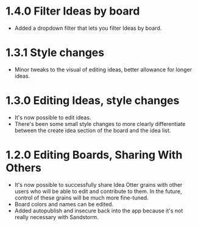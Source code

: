 # 1.4.0 Filter Ideas by board

* Added a dropdown filter that lets you filter Ideas by board.

# 1.3.1 Style changes

* Minor tweaks to the visual of editing ideas, better allowance for longer ideas.

# 1.3.0 Editing Ideas, style changes

* It's now possible to edit ideas.
* There's been some small style changes to more clearly differentiate between the create idea section of the board and the idea list.

# 1.2.0 Editing Boards, Sharing With Others

* It's now possible to successfully share Idea Otter grains with other users who will be able to edit and contribute to them. In the future, control of these grains will be much more fine-tuned.
* Board colors and names can be edited.
* Added autopublish and insecure back into the app because it's not really necessary with Sandstorm.
